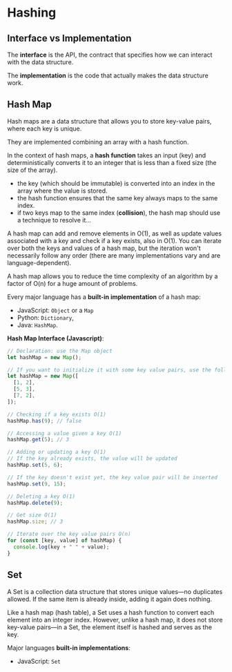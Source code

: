 # Hashing

## Interface vs Implementation

The **interface** is the API, the contract that specifies how we can interact with the data structure.

The **implementation** is the code that actually makes the data structure work.

## Hash Map

Hash maps are a data structure that allows you to store key-value pairs, where each key is unique.

They are implemented combining an array with a hash function.

In the context of hash maps, a **hash function** takes an input (key) and deterministically converts it to an integer that is less than a fixed size (the size of the array).

- the key (which should be immutable) is converted into an index in the array where the value is stored.
- the hash function ensures that the same key always maps to the same index.
- if two keys map to the same index (**collision**), the hash map should use a technique to resolve it...

A hash map can add and remove elements in O(1), as well as update values associated with a key and check if a key exists, also in
O(1). You can iterate over both the keys and values of a hash map, but the iteration won't necessarily follow any order (there are many implementations vary and are language-dependent).

A hash map allows you to reduce the time complexity of an algorithm by a factor of O(n) for a huge amount of problems.

Every major language has a **built-in implementation** of a hash map:

- JavaScript: `Object` or a `Map`
- Python: `Dictionary`,
- Java: `HashMap`.

**Hash Map Interface (Javascript)**:

```javascript
// Declaration: use the Map object
let hashMap = new Map();

// If you want to initialize it with some key value pairs, use the following syntax:
let hashMap = new Map([
  [1, 2],
  [5, 3],
  [7, 2],
]);

// Checking if a key exists O(1)
hashMap.has(9); // false

// Accessing a value given a key O(1)
hashMap.get(5); // 3

// Adding or updating a key O(1)
// If the key already exists, the value will be updated
hashMap.set(5, 6);

// If the key doesn't exist yet, the key value pair will be inserted
hashMap.set(9, 15);

// Deleting a key O(1)
hashMap.delete(9);

// Get size O(1)
hashMap.size; // 3

// Iterate over the key value pairs O(n)
for (const [key, value] of hashMap) {
  console.log(key + " " + value);
}
```

## Set

A Set is a collection data structure that stores unique values—no duplicates allowed. If the same item is already inside, adding it again does nothing.

Like a hash map (hash table), a Set uses a hash function to convert each element into an integer index. However, unlike a hash map, it does not store key-value pairs—in a Set, the element itself is hashed and serves as the key.

Major languages **built-in implementations**:

- JavaScript: `Set`
